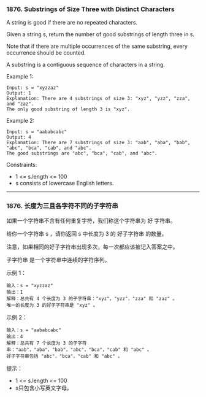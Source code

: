### 1876. Substrings of Size Three with Distinct Characters
A string is good if there are no repeated characters.

Given a string s, return the number of good substrings of length three in s.

Note that if there are multiple occurrences of the same substring, every occurrence should be counted.

A substring is a contiguous sequence of characters in a string.

 

Example 1:

	Input: s = "xyzzaz"
	Output: 1
	Explanation: There are 4 substrings of size 3: "xyz", "yzz", "zza", and "zaz". 
	The only good substring of length 3 is "xyz".

Example 2:

	Input: s = "aababcabc"
	Output: 4
	Explanation: There are 7 substrings of size 3: "aab", "aba", "bab", "abc", "bca", "cab", and "abc".
	The good substrings are "abc", "bca", "cab", and "abc".

 

Constraints:

* 1 <= s.length <= 100
* s consists of lowercase English letters.

----

### 1876. 长度为三且各字符不同的子字符串
如果一个字符串不含有任何重复字符，我们称这个字符串为 好 字符串。

给你一个字符串 s ，请你返回 s 中长度为 3 的 好子字符串 的数量。

注意，如果相同的好子字符串出现多次，每一次都应该被记入答案之中。

子字符串 是一个字符串中连续的字符序列。

 

示例 1：

	输入：s = "xyzzaz"
	输出：1
	解释：总共有 4 个长度为 3 的子字符串："xyz"，"yzz"，"zza" 和 "zaz" 。
	唯一的长度为 3 的好子字符串是 "xyz" 。

示例 2：

	输入：s = "aababcabc"
	输出：4
	解释：总共有 7 个长度为 3 的子字符串："aab"，"aba"，"bab"，"abc"，"bca"，"cab" 和 "abc" 。
	好子字符串包括 "abc"，"bca"，"cab" 和 "abc" 。

 

提示：

* 1 <= s.length <= 100
* s只包含小写英文字母。


